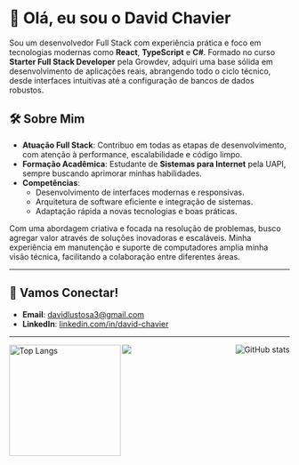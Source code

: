 
# 👋 Olá, eu sou o David Chavier

Sou um desenvolvedor Full Stack com experiência prática e foco em tecnologias modernas como **React**, **TypeScript** e **C#**. Formado no curso **Starter Full Stack Developer** pela Growdev, adquiri uma base sólida em desenvolvimento de aplicações reais, abrangendo todo o ciclo técnico, desde interfaces intuitivas até a configuração de bancos de dados robustos.

## 🛠 Sobre Mim  
- **Atuação Full Stack**: Contribuo em todas as etapas de desenvolvimento, com atenção à performance, escalabilidade e código limpo.  
- **Formação Acadêmica**: Estudante de **Sistemas para Internet** pela UAPI, sempre buscando aprimorar minhas habilidades.  
- **Competências**:  
  - Desenvolvimento de interfaces modernas e responsivas.  
  - Arquitetura de software eficiente e integração de sistemas.  
  - Adaptação rápida a novas tecnologias e boas práticas.

Com uma abordagem criativa e focada na resolução de problemas, busco agregar valor através de soluções inovadoras e escaláveis. Minha experiência em manutenção e suporte de computadores amplia minha visão técnica, facilitando a colaboração entre diferentes áreas.

---

## 🌟 Vamos Conectar!
- **Email**: [davidlustosa3@gmail.com](mailto:davidlustosa3@gmail.com)  
- **LinkedIn**: [linkedin.com/in/david-chavier](https://www.linkedin.com/in/david-chavier)

---

<img align="center" src="https://github-readme-activity-graph.vercel.app/graph?username=David-Chavier&bg_color=00000000&hide_border=true&show_icons=true&custom_title=Grafico%20de%20Contribuicao" />

<img align="left" height="200px" src="https://github-readme-stats.vercel.app/api/top-langs/?username=David-Chavier&layout=donut&bg_color=00000000&hide_border=true" alt="Top Langs" />

<img align="right" src="https://github-readme-stats.vercel.app/api?username=David-Chavier&show_icons=true&bg_color=00000000&hide_border=true" alt="GitHub stats">


